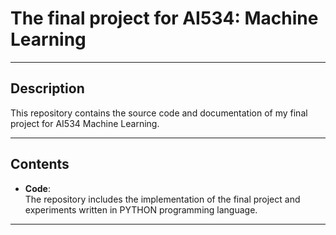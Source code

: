 # The final project for AI534: Machine Learning
---

## **Description**

This repository contains the source code and documentation of my final project for AI534 Machine Learning.

---

## **Contents**

- **Code**:  
  The repository includes the implementation of the final project and experiments written in PYTHON programming language.  

---
